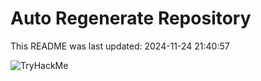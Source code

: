 # Auto Regenerate Repository

This README was last updated: 2024-11-24 21:40:57

 ![TryHackMe](https://tryhackme.com/badge/533634)